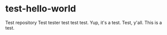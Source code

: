 # test-hello-world
Test repository
Test tester test test test. Yup, it's a test.
Test, y'all.
This is a test.
